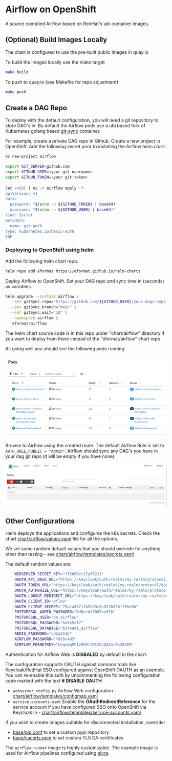 # Airflow on OpenShift

A source compiled Airflow based on RedHat's ubi container images.

## (Optional) Build Images Locally

The chart is configured to use the pre-built public images in quay.io

To build the images locally use the make target

```bash
make build
```

To push to quay.io (see Makefile for repo adjustment)

```bash
make push
```

## Create a DAG Repo

To deploy with the default configuration, you will need a git repository to store DAG's in. By default the Airflow pods use a ubi based fork of Kubernetes golang based [git-sync](https://github.com/eformat/git-sync) container.

For example, create a private DAG repo in Github. Create a new project in OpenShift. Add the following secret prior to installing the Airflow helm chart.

```bash
oc new-project airflow
```

```bash
export GIT_SERVER=github.com
export GITHUB_USER=<your git username>
export GITHUB_TOKEN=<your git token>

cat <<EOF | oc -n airflow apply -f-
apiVersion: v1
data:
  password: "$(echo -n ${GITHUB_TOKEN} | base64)"
  username: "$(echo -n ${GITHUB_USER} | base64)"
kind: Secret
metadata:
  name: git-auth
type: kubernetes.io/basic-auth
EOF
```

### Deploying to OpenShift using helm

Add the following helm chart repo.

```bash
helm repo add eformat https://eformat.github.io/helm-charts
```

Deploy Airflow to OpenShift. Set your DAG repo and sync time in (seconds) as variables.

```bash
helm upgrade --install airflow \
  --set gitSync.repo="https://github.com/${GITHUB_USER}/your-dags-repo.git" \
  --set gitSync.branch="main" \
  --set gitSync.wait="10" \
  --namespace airflow \
   eformat/airflow
```

The helm chart source code is in this repo under "chart/airflow" directory if you want to deploy from there instead of the "eformat/airflow" chart repo.

All going well you should see the following pods running.

![airflow-pods.png](images/airflow-pods.png)

Browse to Airflow using the created route. The default Airflow Role is set to `AUTH_ROLE_PUBLIC = "Admin"`. Airflow should sync any DAG's you have in your dag git repo (it will be empty if you have none).

![airflow-empty.png](images/airflow-empty.png)

## Other Configurations

Helm deploys the applications and configures the k8s secrets. Check the chart [chart/airflow/values.yaml](chart/airflow/values.yaml) file for all the options.

We set some random default values that you should override for anything other than testing - see [chart/airflow/templates/secrets.yaml](chart/airflow/templates/secrets.yaml)

The default random values are:

```bash
    WEBSERVER_SECRET_KEY="ff5669cc17a95211"
    OAUTH_API_BASE_URL="https://keycloak/auth/realms/my-realm/protocol/openid-connect"
    OAUTH_TOKEN_URL="https://keycloak/auth/realms/my-realm/protocol/openid-connect/token"
    OAUTH_AUTHORIZE_URL="https://keycloak/auth/realms/my-realm/protocol/openid-connect/auth"
    OAUTH_LOGOUT_REDIRECT_URL="https://keycloak/auth/realms/my-realm/protocol/openid-connect/logout?client_id=aflow"
    OAUTH_CLIENT_ID="aflow"
    OAUTH_CLIENT_SECRET="79a1a5871fb52d3c0c922b878ff05e0b"
    POSTGRESQL_ADMIN_PASSWORD="6d6ecdf7805ee81b"
    POSTGRESQL_USER="bn_airflow"
    POSTGRESQL_PASSWORD="6a9e5cf7"
    POSTGRESQL_DATABASE="bitnami_airflow"
    REDIS_PASSWORD="ad2a251b"
    AIRFLOW_PASSWORD="f816c493"
    AIRFLOW_FERNETKEY="LbqumqMCI20kRt2Bt2QsQA2urRs28XEM"
```

Authentication for Airflow Web is **DISBALED** by default in the chart.

The configuration supports OAUTH against common tools like Keycloak/RedHat SSO configured against OpenShift OAUTH as an example. You can re-enable this auth by uncommenting the following configuration code marked with the text **# DISABLE OAUTH**

- `webserver_config.py` Airflow Web configuration - [chart/airflow/templates/configmap.yaml](chart/airflow/templates/configmap.yaml)
- `service-accounts.yaml` Enable the **OAuthRedirectReference** for the service account if you have configured SSO onto OpenShift via Keycloak in - [chart/airflow/templates/service-accounts.yaml](chart/airflow/templates/service-accounts.yaml)

If you wish to create images suitable for disconnected installation, override:

- [base/pip.conf](base/pip.conf) to set a custom pypi repository
- [base/cacerts.pem](base/cacerts.pem) to set custom TLS CA certificates

The `airflow-runner` image is highly customizable. The example image is used for Airflow pipelines configured using [elyra](https://github.com/elyra-ai/elyra/blob/main/docs/source/recipes/configure-airflow-as-a-runtime.md).
